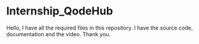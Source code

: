 # Internship_QodeHub

Hello, I have all the required files in this repository.
I have the source code, documentation and the video. 
Thank you.
